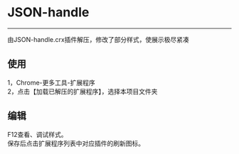 # JSON-handle
___
由JSON-handle.crx插件解压，修改了部分样式，使展示极尽紧凑

## 使用
1，Chrome-更多工具-扩展程序  
2，点击【加载已解压的扩展程序】，选择本项目文件夹

## 编辑
F12查看、调试样式。  
保存后点击扩展程序列表中对应插件的刷新图标。